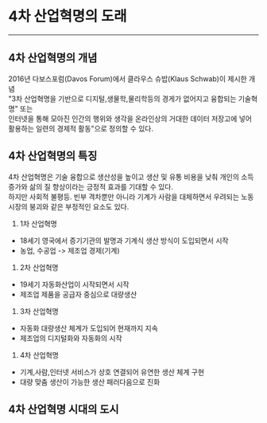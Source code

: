 # 4차 산업혁명의 도래

--- 

## 4차 산업혁명의 개념
2016년 다보스포럼(Davos  Forum)에서 클라우스 슈밥(Klaus Schwab)이 제시한 개념<br>
"3차 산업혁명을 기반으로 디지털,생물학,물리학등의 경게가 없어지고 융합되는 기술혁명" 또는<br>
인터넷을 통해 모아진 인간의 행위와 생각을 온라인상의 거대한 데이터 저장고에 넣어 활용하는 일련의 경제적 활동"으로 정의할 수 있다.

## 4차 산업혁명의 특징
4차 산업혁명은 기술 융합으로 생산성을 높이고 생산 및 유통 비용을 낮춰 개인의 소득 증가와 삶의 질 향상이라는 긍정적 효과를 기대할 수 있다.<br>
하지만 사회적 불평등. 빈부 격차뿐만 아니라 기계가 사람을 대체하면서 우려되는 노동시장의 붕괴와 같은 부정적인 요소도 있다.

1. 1차 산업혁명  
  - 18세기 영국에서 증기기관의 발명과 기계식 생산 방식이 도입되면서 시작
  - 농업, 수공업 -> 제조업 경제(기계)  
1. 2차 산업혁명  
  - 19세기 자동화산업이 시작되면서 시작
  - 제조업 제품을 공급자 중심으로 대량생산  
1. 3차 산업혁명
  - 자동화 대량생산 체계가 도입되어 현재까지 지속
  - 제조업의 디지털화와 자동화의 시작  
1. 4차 산업혁명
  - 기계,사람,인터넷 서비스가 상호 연결되어 유연한 생산 체계 구현
  - 대량 맞춤 생산이 가능한 생산 패러다음으로 진화

## 4차 산업혁명 시대의 도시
